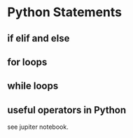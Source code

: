 # Python Statements
## if elif and else
## for loops
## while loops
## useful operators in Python

see jupiter notebook. 